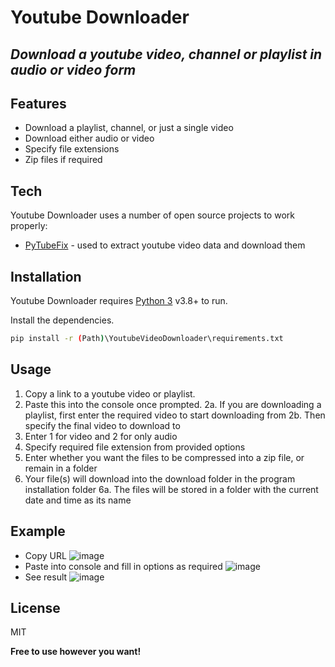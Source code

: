 # Youtube Downloader
## _Download a youtube video, channel or playlist in audio or video form_


## Features

- Download a playlist, channel, or just a single video
- Download either audio or video
- Specify file extensions
- Zip files if required


## Tech

Youtube Downloader uses a number of open source projects to work properly:

- [PyTubeFix] - used to extract youtube video data and download them

## Installation

Youtube Downloader requires [Python 3](https://www.python.org/downloads//) v3.8+ to run.

Install the dependencies.

```sh
pip install -r (Path)\YoutubeVideoDownloader\requirements.txt
```

## Usage

  1. Copy a link to a youtube video or playlist.
  2. Paste this into the console once prompted.
    2a. If you are downloading a playlist, first enter the required video to start downloading from
    2b. Then specify the final video to download to
  3. Enter 1 for video and 2 for only audio
  4. Specify required file extension from provided options
  5. Enter whether you want the files to be compressed into a zip file, or remain in a folder
  6. Your file(s) will download into the download folder in the program installation folder
    6a. The files will be stored in a folder with the current date and time as its name

## Example
- Copy URL
![image](https://user-images.githubusercontent.com/79090791/124382145-d5dea500-dcbd-11eb-9c3f-6e6f975f3a8c.png)
- Paste into console and fill in options as required
![image](https://user-images.githubusercontent.com/79090791/124382312-a4b2a480-dcbe-11eb-8eb3-f46a94791d31.png)
- See result
![image](https://user-images.githubusercontent.com/79090791/124382371-feb36a00-dcbe-11eb-91c5-886d494630bf.png)

## License

MIT

**Free to use however you want!**


   [PyTubeFix]: <https://github.com/JuanBindez/pytubefix>
   

